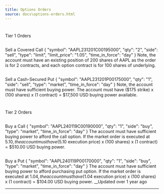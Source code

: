 ```yaml
---
title: Options Orders
source: docs\options-orders.html
---
```


# 
Tier 1 Orders
[](options-orders.html#tier-1-orders)
## 
Sell a Covered Call
[](options-orders.html#sell-a-covered-call)
{
"symbol": "AAPL231201C00195000",
"qty": "2",
"side": "sell",
"type": "limit",
"limit_price": "1.05",
"time_in_force": "day"
}
Note, the account must have an existing position of 200 shares of AAPL as the order is for 2 contracts, and each option contract is for 100 shares of underlying.
## 
Sell a Cash-Secured Put
[](options-orders.html#sell-a-cash-secured-put)
{
"symbol": "AAPL231201P00175000",
"qty": "1",
"side": "sell",
"type": "market",
"time_in_force": "day"
}
Note, the account must have sufficient buying power. The account must have ($175 strike) x (100 shares) x (1 contract) = $17,500 USD buying power available.
# 
Tier 2 Orders
[](options-orders.html#tier-2-orders)
## 
Buy a Call
[](options-orders.html#buy-a-call)
{
"symbol": "AAPL240119C00190000",
"qty": "1",
"side": "buy",
"type": "market",
"time_in_force": "day"
}
The account must have sufficient buying power to afford the call option. If the market order is executed at $5.10, the account must have ($5.10 execution price) x (100 shares) x (1 contract) = $510.00 USD buying power.
## 
Buy a Put
[](options-orders.html#buy-a-put)
{
"symbol": "AAPL240119P00170000",
"qty": "1",
"side": "buy",
"type": "market",
"time_in_force": "day"
}
The account must have sufficient buying power to afford purchasing put option. If the market order is executed at $1.04, the account must have ($1.04 execution price) x (100 shares) x (1 contract) = $104.00 USD buying power.
__Updated over 1 year ago
* * *
